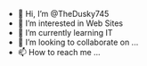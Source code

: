 - 👋 Hi, I’m @TheDusky745
- 👀 I’m interested in Web Sites
- 🌱 I’m currently learning IT
- 💞️ I’m looking to collaborate on ...
- 📫 How to reach me ...

<!---
TheDusky745/TheDusky745 is a ✨ special ✨ repository because its `README.md` (this file) appears on your GitHub profile.
You can click the Preview link to take a look at your changes.
--->
